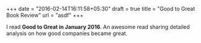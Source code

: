 +++
date = "2016-02-14T16:11:58+05:30"
draft = true
title = "Good to Great Book Review"
url = "asdf"
+++

I read **Good to Great in January 2016**. An awesome read sharing detailed analysis on how good companies became great.
